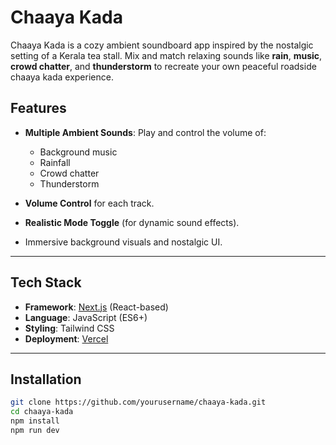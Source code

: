 # Chaaya Kada 

Chaaya Kada is a cozy ambient soundboard app inspired by the nostalgic setting of a Kerala tea stall. Mix and match relaxing sounds like **rain**, **music**, **crowd chatter**, and **thunderstorm** to recreate your own peaceful roadside chaaya kada experience.

##  Features

- **Multiple Ambient Sounds**: Play and control the volume of:
  - Background music
  - Rainfall
  - Crowd chatter
  - Thunderstorm

-  **Volume Control** for each track.
- **Realistic Mode Toggle** (for dynamic sound effects).
- Immersive background visuals and nostalgic UI.

---

## Tech Stack

- **Framework**: [Next.js](https://nextjs.org/) (React-based)
- **Language**: JavaScript (ES6+)
- **Styling**: Tailwind CSS
- **Deployment**: [Vercel](https://vercel.com/)

---

## Installation

```bash
git clone https://github.com/yourusername/chaaya-kada.git
cd chaaya-kada
npm install
npm run dev
